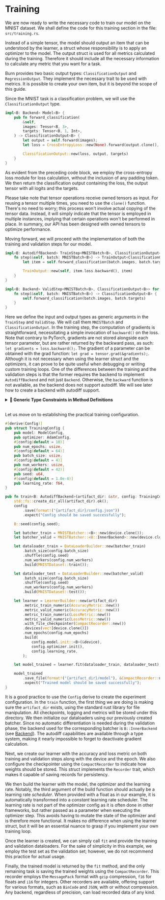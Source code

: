 # Training

We are now ready to write the necessary code to train our model on the MNIST dataset.
We shall define the code for this training section in the file: `src/training.rs`.

Instead of a simple tensor, the model should output an item that can be understood by the learner, a struct whose
responsibility is to apply an optimizer to the model. The output struct is used for all metrics
calculated during the training. Therefore it should include all the necessary information to
calculate any metric that you want for a task.

Burn provides two basic output types: `ClassificationOutput` and `RegressionOutput`. They implement
the necessary trait to be used with metrics. It is possible to create your own item, but it is
beyond the scope of this guide.

Since the MNIST task is a classification problem, we will use the `ClassificationOutput` type.

```rust , ignore
impl<B: Backend> Model<B> {
    pub fn forward_classification(
        &self,
        images: Tensor<B, 3>,
        targets: Tensor<B, 1, Int>,
    ) -> ClassificationOutput<B> {
        let output = self.forward(images);
        let loss = CrossEntropyLoss::new(None).forward(output.clone(), targets.clone());

        ClassificationOutput::new(loss, output, targets)
    }
}
```

As evident from the preceding code block, we employ the cross-entropy loss module for loss
calculation, without the inclusion of any padding token. We then return the classification output
containing the loss, the output tensor with all logits and the targets.

Please take note that tensor operations receive owned tensors as input. For reusing a tensor
multiple times, you need to use the `clone()` function. There's no need to worry; this process won't
involve actual copying of the tensor data. Instead, it will simply indicate that the tensor is
employed in multiple instances, implying that certain operations won't be performed in place. In
summary, our API has been designed with owned tensors to optimize performance.

Moving forward, we will proceed with the implementation of both the training and validation steps
for our model.

```rust , ignore
impl<B: AutodiffBackend> TrainStep<MNISTBatch<B>, ClassificationOutput<B>> for Model<B> {
    fn step(&self, batch: MNISTBatch<B>) -> TrainOutput<ClassificationOutput<B>> {
        let item = self.forward_classification(batch.images, batch.targets);

        TrainOutput::new(self, item.loss.backward(), item)
    }
}

impl<B: Backend> ValidStep<MNISTBatch<B>, ClassificationOutput<B>> for Model<B> {
    fn step(&self, batch: MNISTBatch<B>) -> ClassificationOutput<B> {
        self.forward_classification(batch.images, batch.targets)
    }
}
```

Here we define the input and output types as generic arguments in the `TrainStep` and `ValidStep`.
We will call them `MNISTBatch` and `ClassificationOutput`. In the training step, the computation of
gradients is straightforward, necessitating a simple invocation of `backward()` on the loss. Note
that contrary to PyTorch, gradients are not stored alongside each tensor parameter, but are rather
returned by the backward pass, as such: `let gradients = loss.backward();`. The gradient of a
parameter can be obtained with the grad function: `let grad = tensor.grad(&gradients);`. Although it
is not necessary when using the learner struct and the optimizers, it can prove to be quite useful
when debugging or writing custom training loops. One of the differences between the training and the
validation steps is that the former requires the backend to implement `AutodiffBackend` and not just
`Backend`. Otherwise, the `backward` function is not available, as the backend does not support
autodiff. We will see later how to create a backend with autodiff support.

<details>
<summary><strong>🦀 Generic Type Constraints in Method Definitions</strong></summary>

Although generic data types, trait and trait bounds were already introduced in previous sections of
this guide, the previous code snippet might be a lot to take in at first.

In the example above, we implement the `TrainStep` and `ValidStep` trait for our `Model` struct,
which is generic over the `Backend` trait as has been covered before. These traits are provided by
`burn::train` and define a common `step` method that should be implemented for all structs. Since
the trait is generic over the input and output types, the trait implementation must specify the
concrete types used. This is where the additional type constraints appear
`<MNISTBatch<B>, ClassificationOutput<B>>`. As we saw previously, the concrete input type for the
batch is `MNISTBatch`, and the output of the forward pass is `ClassificationOutput`. The `step`
method signature matches the concrete input and output types.

For more details specific to constraints on generic types when defining methods, take a look at
[this section](https://doc.rust-lang.org/book/ch10-01-syntax.html#in-method-definitions) of the Rust
Book.

</details><br>

Let us move on to establishing the practical training configuration.

```rust , ignore
#[derive(Config)]
pub struct TrainingConfig {
    pub model: ModelConfig,
    pub optimizer: AdamConfig,
    #[config(default = 10)]
    pub num_epochs: usize,
    #[config(default = 64)]
    pub batch_size: usize,
    #[config(default = 4)]
    pub num_workers: usize,
    #[config(default = 42)]
    pub seed: u64,
    #[config(default = 1.0e-4)]
    pub learning_rate: f64,
}

pub fn train<B: AutodiffBackend>(artifact_dir: &str, config: TrainingConfig, device: B::Device) {
    std::fs::create_dir_all(artifact_dir).ok();
    config
        .save(format!("{artifact_dir}/config.json"))
        .expect("Config should be saved successfully");

    B::seed(config.seed);

    let batcher_train = MNISTBatcher::<B>::new(device.clone());
    let batcher_valid = MNISTBatcher::<B::InnerBackend>::new(device.clone());

    let dataloader_train = DataLoaderBuilder::new(batcher_train)
        .batch_size(config.batch_size)
        .shuffle(config.seed)
        .num_workers(config.num_workers)
        .build(MNISTDataset::train());

    let dataloader_test = DataLoaderBuilder::new(batcher_valid)
        .batch_size(config.batch_size)
        .shuffle(config.seed)
        .num_workers(config.num_workers)
        .build(MNISTDataset::test());

    let learner = LearnerBuilder::new(artifact_dir)
        .metric_train_numeric(AccuracyMetric::new())
        .metric_valid_numeric(AccuracyMetric::new())
        .metric_train_numeric(LossMetric::new())
        .metric_valid_numeric(LossMetric::new())
        .with_file_checkpointer(CompactRecorder::new())
        .devices(vec![device.clone()])
        .num_epochs(config.num_epochs)
        .build(
            config.model.init::<B>(&device),
            config.optimizer.init(),
            config.learning_rate,
        );

    let model_trained = learner.fit(dataloader_train, dataloader_test);

    model_trained
        .save_file(format!("{artifact_dir}/model"), &CompactRecorder::new())
        .expect("Trained model should be saved successfully");
}
```

It is a good practice to use the `Config` derive to create the experiment configuration. In the
`train` function, the first thing we are doing is making sure the `artifact_dir` exists, using the
standard rust library for file manipulation. All checkpoints, logging and metrics will be stored
under this directory. We then initialize our dataloaders using our previously created batcher. Since
no automatic differentiation is needed during the validation phase, the backend used for the
corresponding batcher is `B::InnerBackend` (see [Backend](./backend.md)). The autodiff capabilities
are available through a type system, making it nearly impossible to forget to deactivate gradient
calculation.

Next, we create our learner with the accuracy and loss metric on both training and validation steps
along with the device and the epoch. We also configure the checkpointer using the `CompactRecorder`
to indicate how weights should be stored. This struct implements the `Recorder` trait, which makes
it capable of saving records for persistency.

We then build the learner with the model, the optimizer and the learning rate. Notably, the third
argument of the build function should actually be a learning rate _scheduler_. When provided with a
float as in our example, it is automatically transformed into a _constant_ learning rate scheduler.
The learning rate is not part of the optimizer config as it is often done in other frameworks, but
rather passed as a parameter when executing the optimizer step. This avoids having to mutate the
state of the optimizer and is therefore more functional. It makes no difference when using the
learner struct, but it will be an essential nuance to grasp if you implement your own training loop.

Once the learner is created, we can simply call `fit` and provide the training and validation
dataloaders. For the sake of simplicity in this example, we employ the test set as the validation
set; however, we do not recommend this practice for actual usage.

Finally, the trained model is returned by the `fit` method, and the only remaining task is saving
the trained weights using the `CompactRecorder`. This recorder employs the `MessagePack` format with
`gzip` compression, `f16` for floats and `i16` for integers. Other recorders are available, offering
support for various formats, such as `BinCode` and `JSON`, with or without compression. Any backend,
regardless of precision, can load recorded data of any kind.
